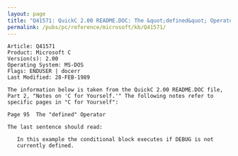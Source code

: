 ```yaml
---
layout: page
title: "Q41571: QuickC 2.00 README.DOC: The &quot;defined&quot; Operator"
permalink: /pubs/pc/reference/microsoft/kb/Q41571/
---
```


	Article: Q41571
	Product: Microsoft C
	Version(s): 2.00
	Operating System: MS-DOS
	Flags: ENDUSER | docerr
	Last Modified: 28-FEB-1989
	
	The information below is taken from the QuickC 2.00 README.DOC file,
	Part 2, "Notes on 'C for Yourself.'" The following notes refer to
	specific pages in "C for Yourself":
	
	Page 95  The "defined" Operator
	
	The last sentence should read:
	
	   In this example the conditional block executes if DEBUG is not
	   currently defined.
